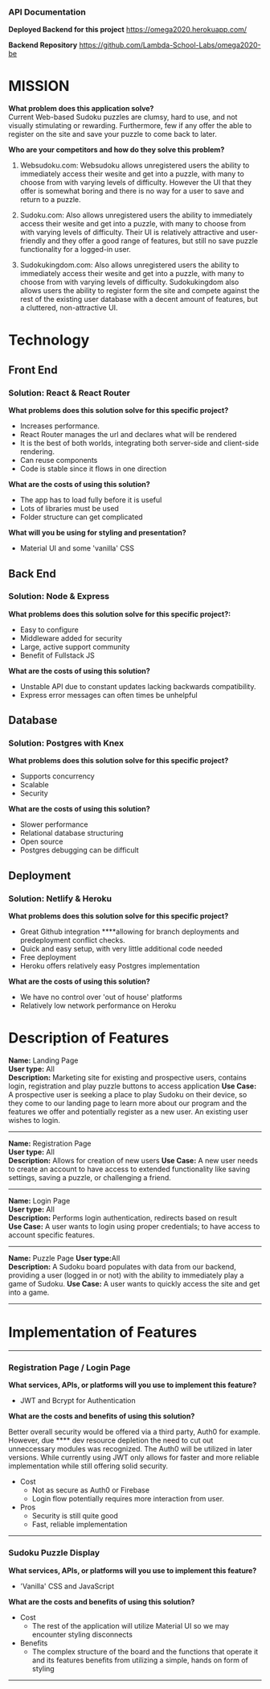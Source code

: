 ### API Documentation

**Deployed Backend for this project**
https://omega2020.herokuapp.com/

**Backend Repository**
https://github.com/Lambda-School-Labs/omega2020-be

# MISSION 

**What problem does this application solve?**  
Current Web-based Sudoku puzzles are clumsy, hard to use, and not visually stimulating or rewarding. Furthermore, few if any offer the able to register on the site and save your puzzle to come back to later.

**Who are your competitors and how do they solve this problem?**  

1. Websudoku.com: Websudoku allows unregistered users the ability to immediately access their wesite and get into a puzzle, with many to choose from with varying levels of difficulty. However the UI that they offer is somewhat boring and there is no way for a user to save and return to a puzzle. 

2. Sudoku.com: Also allows unregistered users the ability to immediately access their wesite and get into a puzzle, with many to choose from with varying levels of difficulty. Their UI is relatively attractive and user-friendly and they offer a good range of features, but still no save puzzle functionality for a logged-in user.

3. Sudokukingdom.com: Also allows unregistered users the ability to immediately access their wesite and get into a puzzle, with many to choose from with varying levels of difficulty.  Sudokukingdom also allows users the ability to register form the site and compete against the rest of the existing user database with a decent amount of features, but a cluttered, non-attractive UI.

# Technology

## Front End

### Solution: React & React Router  
**What problems does this solution solve for this specific project?**
- Increases performance.
- React Router manages the url and declares what will be rendered
- It is the best of both worlds, integrating both server-side and client-side rendering.
- Can reuse components
- Code is stable since it flows in one direction

**What are the costs of using this solution?**
- The app has to load fully before it is useful
- Lots of libraries must be used 
- Folder structure can get complicated 

**What will you be using for styling and presentation?**  
- Material UI and some 'vanilla' CSS

## Back End

### Solution: Node & Express  
**What problems does this solution solve for this specific project?:**
- Easy to configure
- Middleware added for security
- Large, active support community
- Benefit of Fullstack JS

**What are the costs of using this solution?**  
- Unstable API due to constant updates lacking backwards compatibility.
- Express error messages can often times be unhelpful

## Database

### Solution: Postgres with Knex  
**What problems does this solution solve for this specific project?**  
- Supports concurrency
- Scalable
- Security

**What are the costs of using this solution?**  
- Slower performance
- Relational database structuring
- Open source
- Postgres debugging can be difficult

## Deployment

### Solution: Netlify & Heroku  
**What problems does this solution solve for this specific project?**
- Great Github integration ****allowing for branch deployments and predeployment conflict checks.
- Quick and easy setup, with very little additional code needed
- Free deployment
- Heroku offers relatively easy Postgres implementation

**What are the costs of using this solution?**
- We have no control over 'out of house' platforms
- Relatively low network performance on Heroku

# Description of Features  

**Name:** ​Landing Page  
**User type:** ​All  
**Description:** ​Marketing site for existing and prospective users, contains login, registration and play puzzle
buttons to access application
**Use Case:** ​A prospective user is seeking a place to play Sudoku on their device, so they come to our landing
page to learn more about our program and the features we offer and potentially register as a new user.
An existing user wishes to login.  

---

**Name:** ​Registration Page  
**User type:** ​All  
**Description:** Allows for creation of new users
**Use Case:** ​A new user needs to create an account to have access to extended functionality like saving settings, saving a puzzle, or challenging a friend.

---

**Name:** ​Login Page  
**User type:** ​All  
**Description:** ​Performs login authentication, redirects based on result  
**Use Case:** ​A user wants to login using proper credentials; to have access to account specific features.  

---

**Name:** ​Puzzle Page
**User type:** ​All  
**Description:** ​A Sudoku board populates with data from our backend, providing a user (logged in or not) with the ability to immediately play a game of Sudoku.
**Use Case:** ​A user wants to quickly access the site and get into a game.

---

# Implementation of Features

---
### ​Registration Page / Login Page
**What services, APIs, or platforms will you use to implement this feature?**  
- JWT and Bcrypt for Authentication    

**What are the costs and benefits of using this solution?** 

Better overall security would be offered via a third party, Auth0 for example. However, due **** dev resource depletion the need to cut out unneccessary modules was recognized. The Auth0 will be utilized in later versions. While currently using JWT only allows for faster and more reliable implementation while still offering solid security.

- Cost
    - Not as secure as Auth0 or Firebase
    - Login flow potentially requires more interaction from user.
- Pros
    - Security is still quite good
    - Fast, reliable implementation

---
### ​Sudoku Puzzle Display
**What services, APIs, or platforms will you use to implement this feature?**
- 'Vanilla' CSS and JavaScript

**What are the costs and benefits of using this solution?**  
- Cost
  - The rest of the application will utilize Material UI so we may encounter styling disconnects 
- Benefits
  - The complex structure of the board and the functions that operate it and its features benefits from utilizing a simple, hands on form of styling
---
